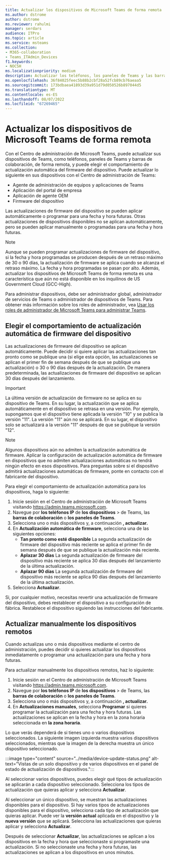```yaml
---
title: Actualizar los dispositivos de Microsoft Teams de forma remota
ms.author: dstrome
author: dstrome
ms.reviewer: rahulmi
manager: serdars
audience: ITPro
ms.topic: article
ms.service: msteams
ms.collection:
- M365-collaboration
- Teams_ITAdmin_Devices
f1.keywords:
- NOCSH
ms.localizationpriority: medium
description: Actualizar los teléfonos, los paneles de Teams y las barras de colaboración de Microsoft Teams de forma remota mediante el Centro de administración de Teams
ms.openlocfilehash: 36f84025feec5b88b2cbf28a52fcb89cb76aeaa5
ms.sourcegitcommit: 173bdbaea41893d39a951d79d050526b897044d5
ms.translationtype: MT
ms.contentlocale: es-ES
ms.lasthandoff: 08/07/2022
ms.locfileid: "67269465"
---
```

# <a name="update-microsoft-teams-devices-remotely"></a>Actualizar los dispositivos de Microsoft Teams de forma remota

Con el Centro de administración de Microsoft Teams, puede actualizar sus dispositivos de Teams, como teléfonos, paneles de Teams y barras de colaboración, de forma remota, y puede elegir el comportamiento de actualización automática del firmware del dispositivo. Puede actualizar lo siguiente en sus dispositivos con el Centro de administración de Teams:

- Agente de administración de equipos y aplicaciones de Teams
- Aplicación del portal de empresa
- Aplicación de agente OEM
- Firmware del dispositivo

Las actualizaciones de firmware del dispositivo se pueden aplicar automáticamente o programar para una fecha y hora futuras. Otras actualizaciones de dispositivos disponibles no se aplican automáticamente, pero se pueden aplicar manualmente o programadas para una fecha y hora futuras.

> [!NOTE]
> Aunque se pueden programar actualizaciones de firmware del dispositivo, si la fecha y hora programadas se producen después de un retraso máximo de 30 o 90 días, la actualización de firmware se aplica cuando se alcanza el retraso máximo. La fecha y hora programadas se pasan por alto. Además, actualizar los dispositivos de Microsoft Teams de forma remota es una característica que aún no está disponible en los inquilinos de US Government Cloud (GCC-High).

Para administrar dispositivos, debe ser administrador global, administrador de servicios de Teams o administrador de dispositivos de Teams. Para obtener más información sobre los roles de administrador, vea [Usar los roles de administrador de Microsoft Teams para administrar Teams](../using-admin-roles.md).

## <a name="choose-automatic-device-firmware-update-behavior"></a>Elegir el comportamiento de actualización automática de firmware del dispositivo

Las actualizaciones de firmware del dispositivo se aplican automáticamente. Puede decidir si quiere aplicar las actualizaciones tan pronto como se publique una (si elige esta opción, las actualizaciones se aplican el primer fin de semana después de que se publique una actualización) o 30 o 90 días después de la actualización. De manera predeterminada, las actualizaciones de firmware del dispositivo se aplican 30 días después del lanzamiento.

> [!IMPORTANT]
> La última versión de actualización de firmware no se aplica en su dispositivo de Teams. En su lugar, la actualización que se aplica automáticamente en el dispositivo se retrasa en una versión. Por ejemplo, supongamos que el dispositivo tiene aplicada la versión "10" y se publica la versión "11". La versión "11" aún no se aplicará. En su lugar, el dispositivo solo se actualizará a la versión "11" después de que se publique la versión "12".

> [!NOTE]
> Algunos dispositivos aún no admiten la actualización automática de firmware. Aplicar la configuración de actualización automática de firmware en dispositivos que no admiten actualizaciones automáticas no tendrá ningún efecto en esos dispositivos. Para preguntas sobre si el dispositivo admitirá actualizaciones automáticas de firmware, ponte en contacto con el fabricante del dispositivo.

Para elegir el comportamiento de actualización automática para los dispositivos, haga lo siguiente:

1. Inicie sesión en el Centro de administración de Microsoft Teams visitando https://admin.teams.microsoft.com.
2. Navegue por **los teléfonos IP** de **los dispositivos** >  de Teams, las **barras de colaboración** o **los paneles de Teams**.
3. Selecciona uno o más dispositivos y, a continuación **, actualizar.**
4. En **Actualización automática de firmware**, selecciona una de las siguientes opciones:
    - **Tan pronto como esté disponible** La segunda actualización de firmware del dispositivo más reciente se aplica el primer fin de semana después de que se publique la actualización más reciente.
    - **Aplazar 30 días** La segunda actualización de firmware del dispositivo más reciente se aplica 30 días después del lanzamiento de la última actualización.
    - **Aplazar 90 días** La segunda actualización de firmware del dispositivo más reciente se aplica 90 días después del lanzamiento de la última actualización.
5. Selecciona **Actualizar**.

Si, por cualquier motivo, necesitas revertir una actualización de firmware del dispositivo, debes restablecer el dispositivo a su configuración de fábrica. Restablece el dispositivo siguiendo las instrucciones del fabricante.  

## <a name="manually-update-remote-devices"></a>Actualizar manualmente los dispositivos remotos

Cuando actualizas uno o más dispositivos mediante el centro de administración, puedes decidir si quieres actualizar los dispositivos inmediatamente o programar una actualización para una fecha y hora futuras.

Para actualizar manualmente los dispositivos remotos, haz lo siguiente:

1. Inicie sesión en el Centro de administración de Microsoft Teams visitando https://admin.teams.microsoft.com.
2. Navegue por **los teléfonos IP** de **los dispositivos** >  de Teams, las **barras de colaboración** o **los paneles de Teams**.
3. Selecciona uno o más dispositivos y, a continuación **, actualizar.**
4. En **Actualizaciones manuales**, selecciona **Programar** si quieres programar la actualización para una fecha y hora futuras. Las actualizaciones se aplican en la fecha y hora en la zona horaria seleccionada en **la zona horaria**.

Lo que verás dependerá de si tienes uno o varios dispositivos seleccionados. La siguiente imagen izquierda muestra varios dispositivos seleccionados, mientras que la imagen de la derecha muestra un único dispositivo seleccionado.

:::image type="content" source="../media/device-update-status.png" alt-text="Vistas de un solo dispositivo y de varios dispositivos en el panel de estado de actualización de dispositivos.":::

Al seleccionar varios dispositivos, puedes elegir qué tipos de actualización se aplicarán a cada dispositivo seleccionado. Selecciona los tipos de actualización que quieras aplicar y selecciona **Actualizar**.

Al seleccionar un único dispositivo, se muestran las actualizaciones disponibles para el dispositivo. Si hay varios tipos de actualizaciones disponibles para el dispositivo, selecciona cada tipo de actualización que quieras aplicar. Puede ver la **versión actual** aplicada en el dispositivo y la **nueva versión** que se aplicará. Selecciona las actualizaciones que quieras aplicar y selecciona **Actualizar**.

Después de seleccionar **Actualizar**, las actualizaciones se aplican a los dispositivos en la fecha y hora que seleccionaste si programaste una actualización. Si no seleccionaste una fecha y hora futuras, las actualizaciones se aplican a los dispositivos en unos minutos.

